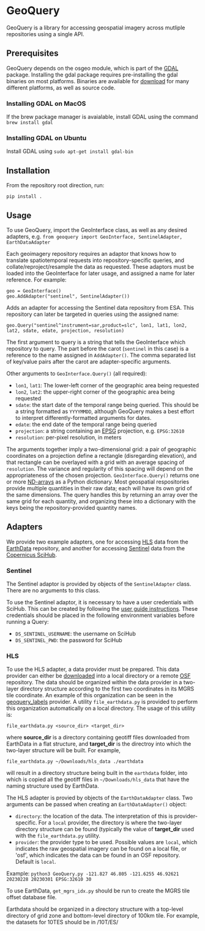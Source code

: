 # GeoQuery

GeoQuery is a library for accessing geospatial imagery across mutliple repositories using a single API.

## Prerequisites
GeoQuery depends on the osgeo module, which is part of the [GDAL](https://gdal.org) package. Installing the gdal package requires pre-installing the gdal binaries on most platforms. Binaries are available for [download](https://gdal.org/download.html#binaries) for many different platforms, as well as source code.

### Installing GDAL on MacOS
If the brew package manager is avaialable, install GDAL using the command `brew install gdal`  

### Installing GDAL on Ubuntu
Install GDAL using `sudo apt-get install gdal-bin`

## Installation
From the repository root direction, run:

`pip install .`

## Usage
To use GeoQuery, import the GeoInterface class, as well as any desired adapters, e.g.
`from geoquery import GeoInterface, SentinelAdapter, EarthDataAdapter`

Each geoimagery repository requires an adaptor that knows how to translate spatiotemporal requests into repository-specific queries, and collate/reproject/resample the data as requested. These adaptors must be loaded into the GeoInterface for later usage, and assigned a name for later reference. For example:

```
geo = GeoInterface()
geo.AddAdapter("sentinel", SentinelAdapter())
```

Adds an adapter for accessing the Sentinel data repository from ESA. This repository can later be targeted in queries using the assigned name:
```
geo.Query("sentinel^instrument=sar,product=slc", lon1, lat1, lon2, lat2, sdate, edate, projection, resolution)
```

The first argument to query is a string that tells the GeoInterface which repository to query. The part before the carot (`sentinel` in this case) is a reference to the name assigned in `AddAdapter()`. The comma separated list of key/value pairs after the carot are adapter-specific arguments.

Other arguments to `GeoInterface.Query()` (all required):
* `lon1`, `lat1`: The lower-left corner of the geographic area being requested
* `lon2`, `lat2`: the upper-right corner of the geographic area being requested
* `sdate`: the start date of the temporal range being queried. This should be a string formatted as `YYYYMMDD`, although GeoQuery makes a best effort to interpret differently-formatted arguments for dates.
* `edate`: the end date of the temporal range being queried
* `projection`: a string containing an [EPSG](https://en.wikipedia.org/wiki/EPSG_Geodetic_Parameter_Dataset) projection, e.g. `EPSG:32610`
* `resolution`: per-pixel resolution, in meters

The arguments together imply a two-dimensional grid: a pair of geographic coordinates on a projection define a rectangle (disregarding elevation), and that rectangle can be overlayed with a grid with an average spacing of `resolution`. The variance and regularity of this spacing will depend on the appropriateness of the chosen projection. `GeoInterface.Query()` returns one or more [ND-arrays](https://numpy.org/doc/stable/reference/generated/numpy.ndarray.html) as a Python dictionary. Most geospatial respositories provide multiple quantities in their raw data; each will have its own grid of the same dimensions. The query handles this by returning an array over the same grid for each quantity, and organizing these into a dictionary with the keys being the repository-provided quantity names.

## Adapters
We provide two example adapters, one for accessing [HLS](https://hls.gsfc.nasa.gov) data from the [EarthData](https://www.earthdata.nasa.gov) repository, and another for accessing [Sentinel](https://sentinels.copernicus.eu/web/sentinel/missions/sentinel-1) data from the [Copernicus SciHub](https://scihub.copernicus.eu). 

### Sentinel
The Sentinel adaptor is provided by objects of the `SentinelAdapter` class. There are no arguments to this class.

To use the Sentinel adaptor, it is necessary to have a user credentials with SciHub. This can be created by following the [user guide instructions](https://scihub.copernicus.eu/userguide/SelfRegistration). These credentials should be placed in the following environment variables before running a Query:

* `DS_SENTINEL_USERNAME`: the username on SciHub
* `DS_SENTINEL_PWD`: the password for SciHub

### HLS
To use the HLS adapter, a data provider must be prepared. This data provider can either be [downloaded](https://search.earthdata.nasa.gov/search?q=HLS%20Daily%20Global) into a local directory or a remote [OSF](https://osf.io/) repository. The data should be organized within the data provider in a two-layer directory structure according to the first two coordinates in its MGRS tile coordinate. An example of this organization can be seen in the [geoquery_labels](https://osf.io/v4uz9/) provider. A utility `file_earthdata.py` is provided to perform this organization automatically on a local directory. The usage of this utility is:

`file_earthdata.py <source_dir> <target_dir>`

where **source_dir** is a directory containing geotiff files downloaded from EarthData in a flat structure, and **target_dir** is the directroy into which the two-layer structure will be built. For example,

`file_earthdata.py ~/Downloads/hls_data ./earthdata`

will result in a directory structure being built in the `earthdata` folder, into which is copied all the geotiff files in `~/Downloads/hls_data` that have the naming structure used by EarthData.

The HLS adapter is provied by objects of the `EarthDataAdapter` class. Two arguments can be passed when creating an `EarthDataAdapter()` object:

* `directory`: the location of the data. The interpretation of this is provider-specific. For a `local` provider, the directory is where the two-layer directory structure can be found (typically the value of **target_dir** used with the `file_earthdata.py` utility.
* `provider`: the provider type to be used. Possible values are `local`, which indicates the raw geospatial imagery can be found on a local file, or 'osf', which indicates the data can be found in an OSF repository. Default is `local`.

Example:
`python3 GeoQuery.py -121.827 46.805 -121.6255 46.92621 20230228 20230301 EPSG:32610 30`

To use EarthData, `get_mgrs_idx.py` should be run to create the MGRS tile offset database file.

Earthdata should be organized in a directory structure with a top-level directory of grid zone and bottom-level directory of 100km tile. For example, the datasets for 10TES should be in <earthdata directory>/10T/ES/ 

###
